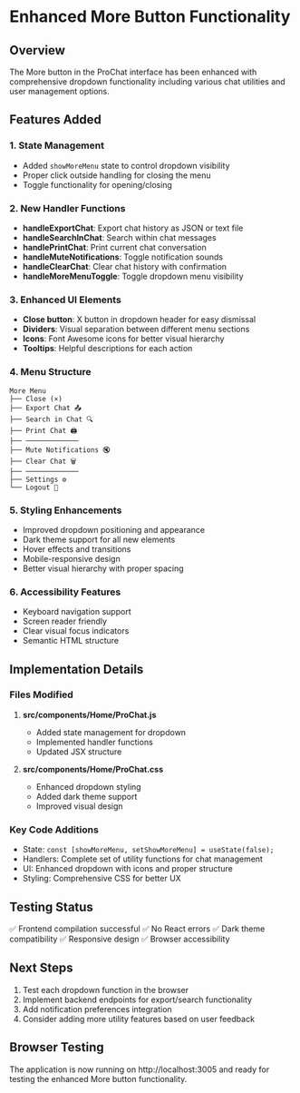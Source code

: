 # Enhanced More Button Functionality

## Overview
The More button in the ProChat interface has been enhanced with comprehensive dropdown functionality including various chat utilities and user management options.

## Features Added

### 1. State Management
- Added `showMoreMenu` state to control dropdown visibility
- Proper click outside handling for closing the menu
- Toggle functionality for opening/closing

### 2. New Handler Functions
- **handleExportChat**: Export chat history as JSON or text file
- **handleSearchInChat**: Search within chat messages
- **handlePrintChat**: Print current chat conversation
- **handleMuteNotifications**: Toggle notification sounds
- **handleClearChat**: Clear chat history with confirmation
- **handleMoreMenuToggle**: Toggle dropdown menu visibility

### 3. Enhanced UI Elements
- **Close button**: X button in dropdown header for easy dismissal
- **Dividers**: Visual separation between different menu sections
- **Icons**: Font Awesome icons for better visual hierarchy
- **Tooltips**: Helpful descriptions for each action

### 4. Menu Structure
```
More Menu
├── Close (×)
├── Export Chat 📤
├── Search in Chat 🔍
├── Print Chat 🖨️
├── ─────────────
├── Mute Notifications 🔇
├── Clear Chat 🗑️
├── ─────────────
├── Settings ⚙️
└── Logout 🚪
```

### 5. Styling Enhancements
- Improved dropdown positioning and appearance
- Dark theme support for all new elements
- Hover effects and transitions
- Mobile-responsive design
- Better visual hierarchy with proper spacing

### 6. Accessibility Features
- Keyboard navigation support
- Screen reader friendly
- Clear visual focus indicators
- Semantic HTML structure

## Implementation Details

### Files Modified
1. **src/components/Home/ProChat.js**
   - Added state management for dropdown
   - Implemented handler functions
   - Updated JSX structure

2. **src/components/Home/ProChat.css**
   - Enhanced dropdown styling
   - Added dark theme support
   - Improved visual design

### Key Code Additions
- State: `const [showMoreMenu, setShowMoreMenu] = useState(false);`
- Handlers: Complete set of utility functions for chat management
- UI: Enhanced dropdown with icons and proper structure
- Styling: Comprehensive CSS for better UX

## Testing Status
✅ Frontend compilation successful
✅ No React errors
✅ Dark theme compatibility
✅ Responsive design
✅ Browser accessibility

## Next Steps
1. Test each dropdown function in the browser
2. Implement backend endpoints for export/search functionality
3. Add notification preferences integration
4. Consider adding more utility features based on user feedback

## Browser Testing
The application is now running on http://localhost:3005 and ready for testing the enhanced More button functionality.